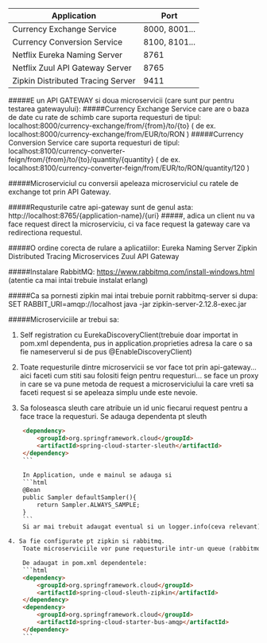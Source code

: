 Application  | Port
------------- | -------------
Currency Exchange Service  | 8000, 8001...
Currency Conversion Service  | 8100, 8101...
Netflix Eureka Naming Server  | 8761
Netflix Zuul API Gateway Server  | 8765 
Zipkin Distributed Tracing Server  | 9411


#####E un API GATEWAY si doua microservicii (care sunt pur pentru testarea gatewayului):
#####Currency Exchange Service care are o baza de date cu rate de schimb care suporta requesturi de tipul:
	localhost:8000/currency-exchange/from/{from}/to/{to} 
	( de ex. localhost:8000/currency-exchange/from/EUR/to/RON )
#####Currency Conversion Service care suporta requesturi de tipul:
	localhost:8100/currency-converter-feign/from/{from}/to/{to}/quantity/{quantity} 
	( de ex. localhost:8100/currency-converter-feign/from/EUR/to/RON/quantity/120 )

#####Microserviciul cu conversii apeleaza microserviciul cu ratele de exchange tot prin API Gateway.

#####Requsturile catre api-gateway sunt de genul asta: 
	http://localhost:8765/{application-name}/{uri}
#####, adica un client nu va face request direct la microserviciu, ci va face request la gateway care va redirectiona requestul.


#####O ordine corecta de rulare a aplicatiilor:
	Eureka Naming Server 
	Zipkin Distributed Tracing
	Microservices
	Zuul API Gateway

#####Instalare RabbitMQ: https://www.rabbitmq.com/install-windows.html (atentie ca mai intai trebuie instalat erlang)

#####Ca sa pornesti zipkin mai intai trebuie pornit rabbitmq-server si dupa:
	SET RABBIT_URI=amqp://localhost
	java -jar zipkin-server-2.12.8-exec.jar




#####Microserviciile ar trebui sa:
1. Self registration cu EurekaDiscoveryClient(trebuie doar importat in pom.xml dependenta, pus in application.proprieties adresa la care o sa fie nameserverul si de pus @EnableDiscoveryClient)
	
2. Toate requesturile dintre microservicii se vor face tot prin api-gateway... aici faceti cum stiti sau folositi feign pentru requesturi... se face un proxy in care se va pune metoda de request a microserviciului la care vreti sa faceti request si se apeleaza simplu unde este nevoie.
	
3. Sa foloseasca sleuth care atribuie un id unic fiecarui request pentru a face trace la requesturi.
Se adauga dependenta pt sleuth	
```html
	<dependency>
		<groupId>org.springframework.cloud</groupId>
		<artifactId>spring-cloud-starter-sleuth</artifactId>
	</dependency>
	```
	
	In Application, unde e mainul se adauga si
	```html
	@Bean
	public Sampler defaultSampler(){
		return Sampler.ALWAYS_SAMPLE;
	}
	```
	Si ar mai trebuit adaugat eventual si un logger.info(ceva relevant) pentru fiecare request ca sa se vada ce raspuns da pt un anumit request. 

4. Sa fie configurate pt zipkin si rabbitmq.
	Toate microserviciile vor pune requesturile intr-un queue (rabbitmq) si serverul zipkin isi va lua de acolo requesturile si le va putea face trace, fiecare avand un id unic (de la sleuth).

	De adaugat in pom.xml dependentele:
	```html
	<dependency>
		<groupId>org.springframework.cloud</groupId>
		<artifactId>spring-cloud-sleuth-zipkin</artifactId>
	</dependency>
	<dependency>
		<groupId>org.springframework.cloud</groupId>
		<artifactId>spring-cloud-starter-bus-amqp</artifactId>
	</dependency> 
	```